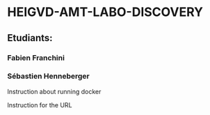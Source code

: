 # HEIGVD-AMT-LABO-DISCOVERY

## Etudiants:
### Fabien Franchini
### Sébastien Henneberger

Instruction about running docker

Instruction for the URL
